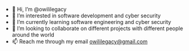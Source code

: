 - 👋 Hi, I’m @owililegacy
- 👀 I’m interested in software development and cyber security
- 🌱 I’m currently learning software engineering and cyber security
- 💞️ I’m looking to collaborate on different projects with different people around the world
- 📫 Reach me through my email owililegacy@gmail.com

<!---
owililegacy/owililegacy is a ✨ special ✨ repository because its `README.md` (this file) appears on your GitHub profile.
You can click the Preview link to take a look at your changes.
--->
